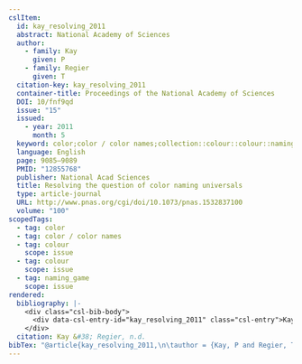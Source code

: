```yaml
---
cslItem:
  id: kay_resolving_2011
  abstract: National Academy of Sciences
  author:
    - family: Kay
      given: P
    - family: Regier
      given: T
  citation-key: kay_resolving_2011
  container-title: Proceedings of the National Academy of Sciences
  DOI: 10/fnf9qd
  issue: "15"
  issued:
    - year: 2011
      month: 5
  keyword: color;color / color names;collection::colour::colour::naming_game
  language: English
  page: 9085–9089
  PMID: "12855768"
  publisher: National Acad Sciences
  title: Resolving the question of color naming universals
  type: article-journal
  URL: http://www.pnas.org/cgi/doi/10.1073/pnas.1532837100
  volume: "100"
scopedTags:
  - tag: color
  - tag: color / color names
  - tag: colour
    scope: issue
  - tag: colour
    scope: issue
  - tag: naming_game
    scope: issue
rendered:
  bibliography: |-
    <div class="csl-bib-body">
      <div data-csl-entry-id="kay_resolving_2011" class="csl-entry">Kay, P., &#38; Regier, T. n.d.. Resolving the question of color naming universals. <i>Proceedings of the National Academy of Sciences</i>, <i>100</i>(15), 9085–9089. https://doi.org/10/fnf9qd</div>
    </div>
  citation: Kay &#38; Regier, n.d.
bibTex: "@article{kay_resolving_2011,\n\tauthor = {Kay, P and Regier, T},\n\tjournal = {Proceedings of the National Academy of Sciences},\n\tnumber = {15},\n\tpages = {9085--9089},\n\tpublisher = {National Acad Sciences},\n\ttitle = {Resolving the question of color naming universals},\n\tvolume = {100},\n}\n\n"
---
```

